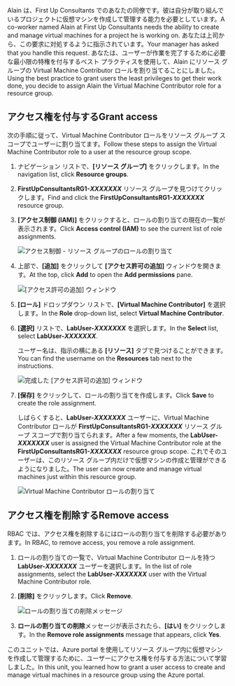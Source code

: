 <span data-ttu-id="3e05b-101">Alain は、First Up Consultants でのあなたの同僚です。彼は自分が取り組んでいるプロジェクトに仮想マシンを作成して管理する能力を必要としています。</span><span class="sxs-lookup"><span data-stu-id="3e05b-101">A co-worker named Alain at First Up Consultants needs the ability to create and manage virtual machines for a project he is working on.</span></span> <span data-ttu-id="3e05b-102">あなたは上司から、この要求に対処するように指示されています。</span><span class="sxs-lookup"><span data-stu-id="3e05b-102">Your manager has asked that you handle this request.</span></span> <span data-ttu-id="3e05b-103">あなたは、ユーザーが作業を完了するために必要な最小限の特権を付与するベスト プラクティスを使用して、Alain にリソース グループの Virtual Machine Contributor ロールを割り当てることにしました。</span><span class="sxs-lookup"><span data-stu-id="3e05b-103">Using the best practice to grant users the least privileges to get their work done, you decide to assign Alain the Virtual Machine Contributor role for a resource group.</span></span>

## <a name="grant-access"></a><span data-ttu-id="3e05b-104">アクセス権を付与する</span><span class="sxs-lookup"><span data-stu-id="3e05b-104">Grant access</span></span>

<span data-ttu-id="3e05b-105">次の手順に従って、Virtual Machine Contributor ロールをリソース グループ スコープでユーザーに割り当てます。</span><span class="sxs-lookup"><span data-stu-id="3e05b-105">Follow these steps to assign the Virtual Machine Contributor role to a user at the resource group scope.</span></span>

1. <span data-ttu-id="3e05b-106">ナビゲーション リストで、**[リソース グループ]** をクリックします。</span><span class="sxs-lookup"><span data-stu-id="3e05b-106">In the navigation list, click **Resource groups**.</span></span>

1. <span data-ttu-id="3e05b-107">**FirstUpConsultantsRG1-_XXXXXXX_** リソース グループを見つけてクリックします。</span><span class="sxs-lookup"><span data-stu-id="3e05b-107">Find and click the **FirstUpConsultantsRG1-_XXXXXXX_** resource group.</span></span>

1. <span data-ttu-id="3e05b-108">**[アクセス制御 (IAM)]** をクリックすると、ロールの割り当ての現在の一覧が表示されます。</span><span class="sxs-lookup"><span data-stu-id="3e05b-108">Click **Access control (IAM)** to see the current list of role assignments.</span></span>

   ![アクセス制御 - リソース グループのロールの割り当て](../media/5-resource-group-role-assignment.png)

1. <span data-ttu-id="3e05b-110">上部で、**[追加]** をクリックして **[アクセス許可の追加]** ウィンドウを開きます。</span><span class="sxs-lookup"><span data-stu-id="3e05b-110">At the top, click **Add** to open the **Add permissions** pane.</span></span>

   ![[アクセス許可の追加] ウィンドウ](../media/5-add-permissions.png)

1. <span data-ttu-id="3e05b-112">**[ロール]** ドロップダウン リストで、**[Virtual Machine Contributor]** を選択します。</span><span class="sxs-lookup"><span data-stu-id="3e05b-112">In the **Role** drop-down list, select **Virtual Machine Contributor**.</span></span>

1. <span data-ttu-id="3e05b-113">**[選択]** リストで、**LabUser-_XXXXXXX_** を選択します。</span><span class="sxs-lookup"><span data-stu-id="3e05b-113">In the **Select** list, select **LabUser-_XXXXXXX_**.</span></span>

    <span data-ttu-id="3e05b-114">ユーザー名は、指示の横にある **[リソース]** タブで見つけることができます。</span><span class="sxs-lookup"><span data-stu-id="3e05b-114">You can find the username on the **Resources** tab next to the instructions.</span></span>

   ![完成した [アクセス許可の追加] ウィンドウ](../media/5-add-permissions-save.png)

1. <span data-ttu-id="3e05b-116">**[保存]** をクリックして、ロールの割り当てを作成します。</span><span class="sxs-lookup"><span data-stu-id="3e05b-116">Click **Save** to create the role assignment.</span></span>

   <span data-ttu-id="3e05b-117">しばらくすると、**LabUser-_XXXXXXX_** ユーザーに、Virtual Machine Contributor ロールが **FirstUpConsultantsRG1-_XXXXXXX_** リソース グループ スコープで割り当てられます。</span><span class="sxs-lookup"><span data-stu-id="3e05b-117">After a few moments, the **LabUser-_XXXXXXX_** user is assigned the Virtual Machine Contributor role at the **FirstUpConsultantsRG1-_XXXXXXX_** resource group scope.</span></span> <span data-ttu-id="3e05b-118">これでそのユーザーは、このリソース グループ内だけで仮想マシンの作成と管理ができるようになりました。</span><span class="sxs-lookup"><span data-stu-id="3e05b-118">The user can now create and manage virtual machines just within this resource group.</span></span>

   ![Virtual Machine Contributor ロールの割り当て](../media/5-vm-contributor-assignment.png)

## <a name="remove-access"></a><span data-ttu-id="3e05b-120">アクセス権を削除する</span><span class="sxs-lookup"><span data-stu-id="3e05b-120">Remove access</span></span>

<span data-ttu-id="3e05b-121">RBAC では、アクセス権を削除するにはロールの割り当てを削除する必要があります。</span><span class="sxs-lookup"><span data-stu-id="3e05b-121">In RBAC, to remove access, you remove a role assignment.</span></span>

1. <span data-ttu-id="3e05b-122">ロールの割り当ての一覧で、Virtual Machine Contributor ロールを持つ **LabUser-_XXXXXXX_** ユーザーを選択します。</span><span class="sxs-lookup"><span data-stu-id="3e05b-122">In the list of role assignments, select the **LabUser-_XXXXXXX_** user with the Virtual Machine Contributor role.</span></span>

1. <span data-ttu-id="3e05b-123">**[削除]** をクリックします。</span><span class="sxs-lookup"><span data-stu-id="3e05b-123">Click **Remove**.</span></span>

   ![ロールの割り当ての削除メッセージ](../media/5-remove-role-assignment.png)

1. <span data-ttu-id="3e05b-125">**ロールの割り当ての削除**メッセージが表示されたら、**[はい]** をクリックします。</span><span class="sxs-lookup"><span data-stu-id="3e05b-125">In the **Remove role assignments** message that appears, click **Yes**.</span></span>

<span data-ttu-id="3e05b-126">このユニットでは、Azure portal を使用してリソース グループ内に仮想マシンを作成して管理するために、ユーザーにアクセス権を付与する方法について学習しました。</span><span class="sxs-lookup"><span data-stu-id="3e05b-126">In this unit, you learned how to grant a user access to create and manage virtual machines in a resource group using the Azure portal.</span></span>